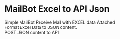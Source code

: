 # MailBot Excel to API Json      
Simple MailBot Receive Mail with EXCEL data Attached      
Format Excel Data to JSON content.       
POST JSON content to API      
